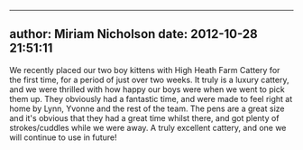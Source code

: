 
---
author: Miriam Nicholson
date: 2012-10-28 21:51:11
---
We recently placed our two boy kittens with High Heath Farm Cattery for the first time, for a period of just over two weeks. It truly is a luxury cattery, and we were thrilled with how happy our boys were when we went to pick them up. They obviously had a fantastic time, and were made to feel right at home by Lynn, Yvonne and the rest of the team. The pens are a great size and it's obvious that they had a great time whilst there, and got plenty of strokes/cuddles while we were away. A truly excellent cattery, and one we will continue to use in future!

